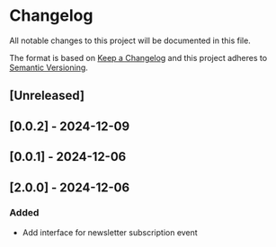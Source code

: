 # Changelog

All notable changes to this project will be documented in this file.

The format is based on [Keep a Changelog](http://keepachangelog.com/en/1.0.0/)
and this project adheres to [Semantic Versioning](http://semver.org/spec/v2.0.0.html).

## [Unreleased]

## [0.0.2] - 2024-12-09

## [0.0.1] - 2024-12-06

## [2.0.0] - 2024-12-06

### Added

- Add interface for newsletter subscription event
